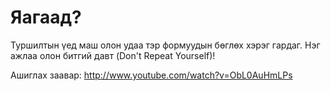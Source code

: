 Яагаад?
=======

Туршилтын үед маш олон удаа тэр формуудын бөглөх хэрэг гардаг. Нэг ажлаа олон битгий давт (Don't Repeat Yourself)!

Ашиглах заавар: http://www.youtube.com/watch?v=ObL0AuHmLPs

